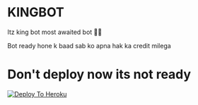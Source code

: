 # KINGBOT
Itz king bot most awaited bot 🤤😈

Bot ready hone k baad sab ko apna hak ka credit milega

# Don't deploy now its not ready
[![Deploy To Heroku](https://www.herokucdn.com/deploy/button.svg)](https://heroku.com/deploy?template=https://github.com/kartikrajofficial0773h/KINGBOT)
